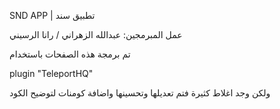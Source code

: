 SND APP | تطبيق سند

عمل المبرمجين: عبدالله الزهراني / رانا الرسيني


تم برمجة هذه الصفحات باستخدام
 
plugin "TeleportHQ"


ولكن وجد اغلاط كثيرة فتم تعديلها وتحسينها واضافة كومنات لتوضيح الكود

